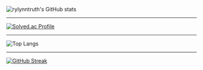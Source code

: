 ![rylynntruth's GitHub stats](https://github-readme-stats.vercel.app/api?username=rylynntruth&show_icons=true&theme=dark)  
* * *
[![Solved.ac Profile](http://mazassumnida.wtf/api/generate_badge?boj=rylynntruth)](https://solved.ac/rylynntruth)
* * *
![Top Langs](https://github-readme-stats.vercel.app/api/top-langs/?username=rylynntruth&layout=dark&theme=dark)
* * *
[![GitHub Streak](https://streak-stats.demolab.com/?user=rylynntruth)](https://git.io/streak-stats)
